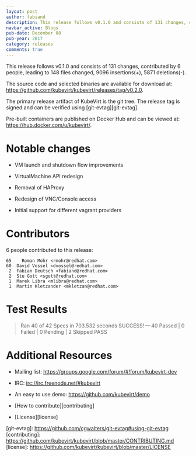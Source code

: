 ```yaml
---
layout: post
author: fabiand
description: This release follows v0.1.0 and consists of 131 changes, contributed by 6 people, leading to 148 files changed, 9096 insertions(+), 5871 deletions(-).
navbar_active: Blogs
pub-date: December 08
pub-year: 2017
category: releases
comments: true
---
```


This release follows v0.1.0 and consists of 131 changes, contributed by
6 people, leading to 148 files changed, 9096 insertions(+), 5871
deletions(-).

<!-- more -->
The source code and selected binaries are available for download at:
<https://github.com/kubevirt/kubevirt/releases/tag/v0.2.0>.

The primary release artifact of KubeVirt is the git tree. The release
tag is signed and can be verified using \[git-evtag\]\[git-evtag\].

Pre-built containers are published on Docker Hub and can be viewed at:
<https://hub.docker.com/u/kubevirt/>.

Notable changes
===============

-   VM launch and shutdown flow improvements

-   VirtualMachine API redesign

-   Removal of HAProxy

-   Redesign of VNC/Console access

-   Initial support for different vagrant providers

Contributors
============

6 people contributed to this release:

    65    Roman Mohr <rmohr@redhat.com>
    60  David Vossel <dvossel@redhat.com>
     2  Fabian Deutsch <fabiand@redhat.com>
     2  Stu Gott <sgott@redhat.com>
     1  Marek Libra <mlibra@redhat.com>
     1  Martin Kletzander <mkletzan@redhat.com>

Test Results
============

> Ran 40 of 42 Specs in 703.532 seconds SUCCESS! — 40 Passed | 0 Failed
> | 0 Pending | 2 Skipped PASS

Additional Resources
====================

-   Mailing list: <https://groups.google.com/forum/#!forum/kubevirt-dev>

-   IRC: <irc://irc.freenode.net/#kubevirt>

-   An easy to use demo: <https://github.com/kubevirt/demo>

-   \[How to contribute\]\[contributing\]

-   \[License\]\[license\]

\[git-evtag\]: <https://github.com/cgwalters/git-evtag#using-git-evtag>
\[contributing\]:
<https://github.com/kubevirt/kubevirt/blob/master/CONTRIBUTING.md>
\[license\]: <https://github.com/kubevirt/kubevirt/blob/master/LICENSE>
